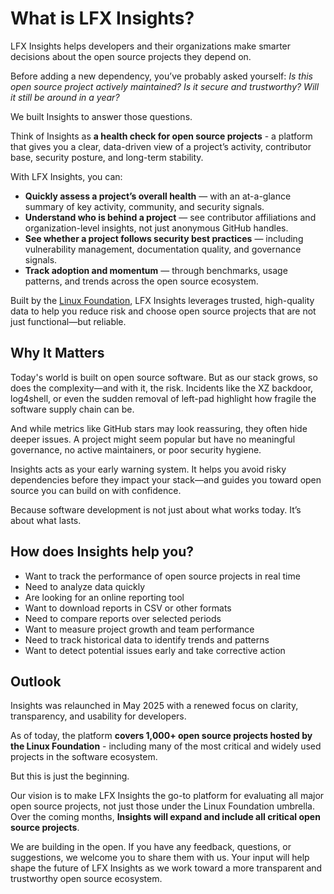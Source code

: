# What is LFX Insights?

LFX Insights helps developers and their organizations make smarter decisions about the open source projects they depend on.

Before adding a new dependency, you’ve probably asked yourself: <i> Is this open source project actively maintained? Is it secure and trustworthy? Will it still be around in a year?</i>

We built Insights to answer those questions.

Think of Insights as <b>a health check for open source projects</b> - a platform that gives you a clear, data-driven view of a project’s activity, contributor base, security posture, and long-term stability.

With LFX Insights, you can:

- <b>Quickly assess a project’s overall health</b> — with an at-a-glance summary of key activity, community, and security signals.
- <b>Understand who is behind a project</b> — see contributor affiliations and organization-level insights, not just anonymous GitHub handles.
- <b>See whether a project follows security best practices</b> — including vulnerability management, documentation quality, and governance signals.
- <b>Track adoption and momentum</b> — through benchmarks, usage patterns, and trends across the open source ecosystem.

Built by the <a href="https://www.linuxfoundation.org">Linux Foundation</a>, LFX Insights leverages trusted, high-quality data to help you reduce risk and choose open source projects that are not just functional—but reliable.


## Why It Matters
Today's world is built on open source software. But as our stack grows, so does the complexity—and with it, the risk. Incidents like the XZ backdoor, log4shell, or even the sudden removal of left-pad highlight how fragile the software supply chain can be.

And while metrics like GitHub stars may look reassuring, they often hide deeper issues. A project might seem popular but have no meaningful governance, no active maintainers, or poor security hygiene.

Insights acts as your early warning system. It helps you avoid risky dependencies before they impact your stack—and guides you toward open source you can build on with confidence.

Because software development is not just about what works today. It’s about what lasts.

## How does Insights help you?
- Want to track the performance of open source projects in real time
- Need to analyze data quickly
- Are looking for an online reporting tool
- Want to download reports in CSV or other formats
- Need to compare reports over selected periods
- Want to measure project growth and team performance
- Need to track historical data to identify trends and patterns
- Want to detect potential issues early and take corrective action

## Outlook
Insights was relaunched in May 2025 with a renewed focus on clarity, transparency, and usability for developers.

As of today, the platform <b>covers 1,000+ open source projects hosted by the Linux Foundation</b> - including many of the most critical and widely used projects in the software ecosystem.

But this is just the beginning.

Our vision is to make LFX Insights the go-to platform for evaluating all major open source projects, not just those under the Linux Foundation umbrella. Over the coming months, <b>Insights will expand and include all critical open source projects</b>.

We are building in the open. If you have any feedback, questions, or suggestions, we welcome you to share them with us. Your input will help shape the future of LFX Insights as we work toward a more transparent and trustworthy open source ecosystem.